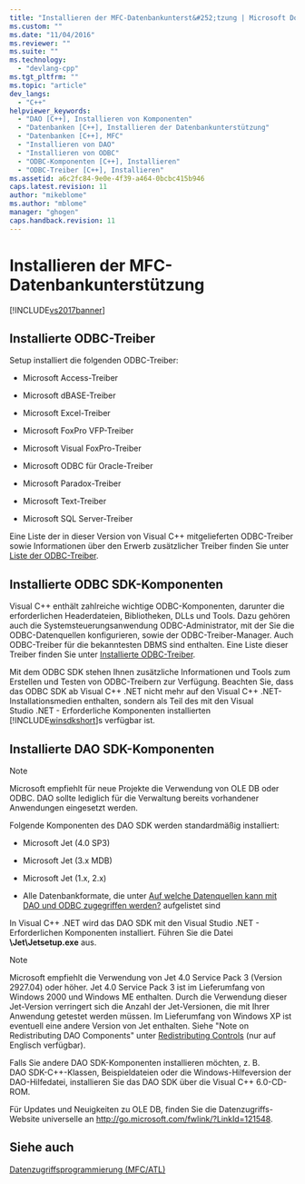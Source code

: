 ```yaml
---
title: "Installieren der MFC-Datenbankunterst&#252;tzung | Microsoft Docs"
ms.custom: ""
ms.date: "11/04/2016"
ms.reviewer: ""
ms.suite: ""
ms.technology: 
  - "devlang-cpp"
ms.tgt_pltfrm: ""
ms.topic: "article"
dev_langs: 
  - "C++"
helpviewer_keywords: 
  - "DAO [C++], Installieren von Komponenten"
  - "Datenbanken [C++], Installieren der Datenbankunterstützung"
  - "Datenbanken [C++], MFC"
  - "Installieren von DAO"
  - "Installieren von ODBC"
  - "ODBC-Komponenten [C++], Installieren"
  - "ODBC-Treiber [C++], Installieren"
ms.assetid: a6c2fc84-9e0e-4f39-a464-0bcbc415b946
caps.latest.revision: 11
author: "mikeblome"
ms.author: "mblome"
manager: "ghogen"
caps.handback.revision: 11
---
```

# Installieren der MFC-Datenbankunterst&#252;tzung
[!INCLUDE[vs2017banner](../assembler/inline/includes/vs2017banner.md)]

##  <a name="_core_odbc_drivers_installed"></a> Installierte ODBC\-Treiber  
 Setup installiert die folgenden ODBC\-Treiber:  
  
-   Microsoft Access\-Treiber  
  
-   Microsoft dBASE\-Treiber  
  
-   Microsoft Excel\-Treiber  
  
-   Microsoft FoxPro VFP\-Treiber  
  
-   Microsoft Visual FoxPro\-Treiber  
  
-   Microsoft ODBC für Oracle\-Treiber  
  
-   Microsoft Paradox\-Treiber  
  
-   Microsoft Text\-Treiber  
  
-   Microsoft SQL Server\-Treiber  
  
 Eine Liste der in dieser Version von Visual C\+\+ mitgelieferten ODBC\-Treiber sowie Informationen über den Erwerb zusätzlicher Treiber finden Sie unter [Liste der ODBC\-Treiber](../data/odbc/odbc-driver-list.md).  
  
##  <a name="_core_odbc_sdk_components_installed"></a> Installierte ODBC SDK\-Komponenten  
 Visual C\+\+ enthält zahlreiche wichtige ODBC\-Komponenten, darunter die erforderlichen Headerdateien, Bibliotheken, DLLs und Tools.  Dazu gehören auch die Systemsteuerungsanwendung ODBC\-Administrator, mit der Sie die ODBC\-Datenquellen konfigurieren, sowie der ODBC\-Treiber\-Manager.  Auch ODBC\-Treiber für die bekanntesten DBMS sind enthalten. Eine Liste dieser Treiber finden Sie unter [Installierte ODBC\-Treiber](#_core_odbc_drivers_installed).  
  
 Mit dem ODBC SDK stehen Ihnen zusätzliche Informationen und Tools zum Erstellen und Testen von ODBC\-Treibern zur Verfügung.  Beachten Sie, dass das ODBC SDK ab Visual C\+\+ .NET nicht mehr auf den Visual C\+\+ .NET\-Installationsmedien enthalten, sondern als Teil des mit den Visual Studio .NET \- Erforderliche Komponenten installierten [!INCLUDE[winsdkshort](../atl/reference/includes/winsdkshort_md.md)]s verfügbar ist.  
  
##  <a name="_core_dao_sdk_components_installed"></a> Installierte DAO SDK\-Komponenten  
  
> [!NOTE]
>  Microsoft empfiehlt für neue Projekte die Verwendung von OLE DB oder ODBC.  DAO sollte lediglich für die Verwaltung bereits vorhandener Anwendungen eingesetzt werden.  
  
 Folgende Komponenten des DAO SDK werden standardmäßig installiert:  
  
-   Microsoft Jet \(4.0 SP3\)  
  
-   Microsoft Jet \(3.x MDB\)  
  
-   Microsoft Jet \(1.x, 2.x\)  
  
-   Alle Datenbankformate, die unter [Auf welche Datenquellen kann mit DAO und ODBC zugegriffen werden?](../data/what-data-sources-can-i-access-with-dao-and-odbc-q.md) aufgelistet sind  
  
 In Visual C\+\+ .NET wird das DAO SDK mit den Visual Studio .NET \- Erforderlichen Komponenten installiert.  Führen Sie die Datei **\\Jet\\Jetsetup.exe** aus.  
  
> [!NOTE]
>  Microsoft empfiehlt die Verwendung von Jet 4.0 Service Pack 3 \(Version 2927.04\) oder höher.  Jet 4.0 Service Pack 3 ist im Lieferumfang von Windows 2000 und Windows ME enthalten.  Durch die Verwendung dieser Jet\-Version verringert sich die Anzahl der Jet\-Versionen, die mit Ihrer Anwendung getestet werden müssen.  Im Lieferumfang von Windows XP ist eventuell eine andere Version von Jet enthalten.  Siehe "Note on Redistributing DAO Components" unter [Redistributing Controls](../data/ado-rdo/redistributing-controls.md) \(nur auf Englisch verfügbar\).  
  
 Falls Sie andere DAO SDK\-Komponenten installieren möchten, z. B. DAO SDK\-C\+\+\-Klassen, Beispieldateien oder die Windows\-Hilfeversion der DAO\-Hilfedatei, installieren Sie das DAO SDK über die Visual C\+\+ 6.0\-CD\-ROM.  
  
 Für Updates und Neuigkeiten zu OLE DB, finden Sie die Datenzugriffs\-Website universelle an [http:\/\/go.microsoft.com\/fwlink\/?LinkId\=121548](http://go.microsoft.com/fwlink/?LinkId=121548).  
  
## Siehe auch  
 [Datenzugriffsprogrammierung \(MFC\/ATL\)](../data/data-access-programming-mfc-atl.md)